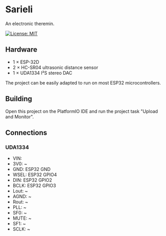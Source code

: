 # Sarieli

An electronic theremin.

[![License: MIT](https://img.shields.io/badge/License-MIT-yellow.svg)](https://opensource.org/licenses/MIT)

## Hardware

- 1 × ESP-32D
- 2 × HC-SR04 ultrasonic distance sensor
- 1 × UDA1334 I²S stereo DAC

The project can be easily adapted to run on most ESP32 microcontrollers.

## Building

Open this project on the PlatformIO IDE and run the project task "Upload and Monitor".

## Connections

### UDA1334

- VIN: 
- 3V0: ~
- GND: ESP32 GND
- WSEL: ESP32 GPIO4
- DIN: ESP32 GPIO2
- BCLK: ESP32 GPIO3
- Lout: ~
- AGND: ~
- Rout: ~
- PLL: ~
- SF0: ~
- MUTE: ~
- SF1: ~
- SCLK: ~
